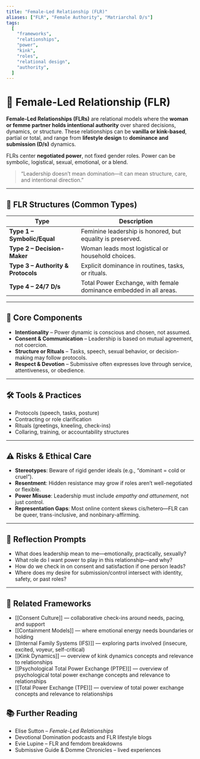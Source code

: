 ```yaml
---
title: "Female-Led Relationship (FLR)"
aliases: ["FLR", "Female Authority", "Matriarchal D/s"]
tags:
  [
    "frameworks",
    "relationships",
    "power",
    "kink",
    "roles",
    "relational design",
    "authority",
  ]
---
```


<!-- @format -->

# 👑 Female-Led Relationship (FLR)

**Female-Led Relationships (FLRs)** are relational models where the **woman or femme partner holds intentional authority** over shared decisions, dynamics, or structure. These relationships can be **vanilla or kink-based**, partial or total, and range from **lifestyle design** to **dominance and submission (D/s)** dynamics.

FLRs center **negotiated power**, not fixed gender roles. Power can be symbolic, logistical, sexual, emotional, or a blend.

> “Leadership doesn’t mean domination—it can mean structure, care, and intentional direction.”

---

## 🧠 FLR Structures (Common Types)

| Type                               | Description                                                        |
| ---------------------------------- | ------------------------------------------------------------------ |
| **Type 1 – Symbolic/Equal**        | Feminine leadership is honored, but equality is preserved.         |
| **Type 2 – Decision-Maker**        | Woman leads most logistical or household choices.                  |
| **Type 3 – Authority & Protocols** | Explicit dominance in routines, tasks, or rituals.                 |
| **Type 4 – 24/7 D/s**              | Total Power Exchange, with female dominance embedded in all areas. |

---

## 🔑 Core Components

- **Intentionality** – Power dynamic is conscious and chosen, not assumed.
- **Consent & Communication** – Leadership is based on mutual agreement, not coercion.
- **Structure or Rituals** – Tasks, speech, sexual behavior, or decision-making may follow protocols.
- **Respect & Devotion** – Submissive often expresses love through service, attentiveness, or obedience.

---

## 🛠 Tools & Practices

- Protocols (speech, tasks, posture)
- Contracting or role clarification
- Rituals (greetings, kneeling, check-ins)
- Collaring, training, or accountability structures

---

## ⚠️ Risks & Ethical Care

- **Stereotypes**: Beware of rigid gender ideals (e.g., “dominant = cold or cruel”).
- **Resentment**: Hidden resistance may grow if roles aren’t well-negotiated or flexible.
- **Power Misuse**: Leadership must include _empathy and attunement_, not just control.
- **Representation Gaps**: Most online content skews cis/hetero—FLR can be queer, trans-inclusive, and nonbinary-affirming.

---

## 💬 Reflection Prompts

- What does leadership mean to me—emotionally, practically, sexually?
- What role do I want power to play in this relationship—and why?
- How do we check in on consent and satisfaction if one person leads?
- Where does my desire for submission/control intersect with identity, safety, or past roles?

---

## 🔗 Related Frameworks

- [[Consent Culture]] — collaborative check-ins around needs, pacing, and support
- [[Containment Models]] — where emotional energy needs boundaries or holding
- [[Internal Family Systems (IFS)]] — exploring parts involved (insecure, excited, voyeur, self-critical)
- [[Kink Dynamics]] — overview of kink dynamics concepts and relevance to relationships
- [[Psychological Total Power Exchange (PTPE)]] — overview of psychological total power exchange concepts and relevance to relationships
- [[Total Power Exchange (TPE)]] — overview of total power exchange concepts and relevance to relationships

## 📚 Further Reading

- Elise Sutton – _Female-Led Relationships_
- Devotional Domination podcasts and FLR lifestyle blogs
- Evie Lupine – FLR and femdom breakdowns
- Submissive Guide & Domme Chronicles – lived experiences
